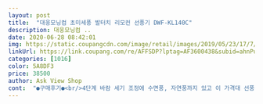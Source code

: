 ```yaml
---
layout: post 
title:  "대웅모닝컴 초미세풍 발터치 리모컨 선풍기 DWF-KL140C" 
description: 대웅모닝컴 ..
date: 2020-06-28 08:42:01 
img: https://static.coupangcdn.com/image/retail/images/2019/05/23/17/7/89325fc2-5ecc-47c7-bee8-44762beee1aa.jpg 
linkUrl: https://link.coupang.com/re/AFFSDP?lptag=AF3600438&subid=ahnPublicAsk&pageKey=227292222&itemId=720136268&vendorItemId=4821990350&traceid=V0-113-ac911f880a8b8e04 
categories: [1016] 
color: 5A8DF3 
price: 38500 
author: Ask View Shop 
cont:  "●구매후기●<br/>4단계 바람 세기 조정에 수면풍, 자연풍까지 있고 이 가격대 선풍기 중 가성비 최고입니다.<br/> 저는 평소 큰바람보다는 작고 소소한 바람 좋아하는데 요거 자연풍 1단계 해놓으면 인위적인 바람 아니고 창밖에서 불어오는 선선한 진짜 바람 들어오는 기분이라 넘 좋아요!<br/>4단계까지 올리면 왕 시원한 큰바람 불어서 외출 후 들어오자마자 더위 식힐때 짱입니다!!<br/>5월 말부터 더워지는 것 같아서 생각만 하고 있다가<br/>간단하게 발터치 미세풍 리모컨 선풍기 장점<br/>갑자기 더워져서 주말에 집에 있기 무서워 급히 주문했는데 하루만에 로켓배송 짱입니다 ㅎㅎ 덕분에 시원한 주말 보내고 있어요<br/>거실에서 티비보다거 리모컨 안보일때는 발로 터치할 수 있는 아주 큰 버튼이 있어 엄지발로 톡톡 끄기 좋게 나왔네요.<br/><br/>굳이 비싼 선풍기 말고 가성비 기능성 선풍기가 필요하신분께는<br/>그러다가 찾은 요넘 ㅠㅠ 진짜 가성비 최고인 선풍기인것 같아요‼️<br/>그리 어렵지 않기 때문에 혼자서 충분히 조립하실 수 있겟어요.<br/><br/>그리고 발터치를 위한 버튼 디자인 최고!!  어차피 선풍기는 발로 켜고 끄는데 괜히 발로 버튼 누르면 죄스러운데 ㅎㅎ 요건 미안한 맘 없이안 큼직한 버튼을 당당하게 발로 톡톡 눌러 껐다켰다 하니 넘 편하죠><<br/>급더워져서 주문했는데 로켓배송으로 바로 배송되고!<br/>깔끔한 화이트 외관이라 인테리어도 해치지않고 보기에도 시원해 보입니다!<br/>꼼꼼한 성격탓에 절대손해보는걸 싫어하는데 이건 너무 잘산거 같아 시간내서 이렇게 리뷰도 써요<br/>너무 편리하네요^^<br/>리모컨 굿 누워있을때 역시 꿀 기능<br/>리모콘도 있어서 멀리서도 침대 누워서도 컸다껐다가 가능합니다 자기 전에 수면풍, 타이머 맞추고 자면 시원하고 기분좋게 잠들 수 있어요 ㅎㅎ<br/>리모콘도있고 방향조절도 다양하게 되고, 리모컨, 타이머, 섬세한 바람세기 조절기능이 있는 가격저렴한 선풍기를 찾았네요<br/>맘에 쏙, 선풍기로 완전 추천할께요^^<br/>받고서 조립시작!!<br/>배송은 로캣배송으로 하루도 안되서 온거 같아요 ㅎㅎㅎㅎ<br/>본격적인 여름되기전이 얼른 준비하셔요<br/>선풍기 머리도 위 아래 좌 우 자유롭게 조절도 되고<br/>선풍기 찾고 계신분 요거 강추입니다!<br/>쇼파에 앉아서 tv보다  끄고 자려는데 리모컨이나 고개를 숙이지 않고 발로 툭 끄고 갈수있어서<br/>아! 그리고 선풍기가 조용해서 잘 때 소음 예민한 편인데 요건 신셩이 안쓰이더라구요 여러모로 강추 합니다!<br/>아기가 있어 미풍도 아기한테 너무 센거 같아 자연풍을 알아보던중<br/>오늘 날씨 너무 더워서 오자마자 조립해서 사용해보는데<br/>올 여름 정말 무더위가 온다고 하더라구요.<br/>.<br/><br/>우선 사용하기 편하고 굳이 비싸지 않고 실 사용에 편리한 제품을 찾았어요!! 바람종류도 설정 가능하고(수면풍, 자연풍 등) 그리고 리모컨 기능을 필수로 찾았습니다 ^^<br/>이거 완전 가성비최고, 아직까진 단점이 안보이네요^^;<br/>이번 여름 아주 시원하게 보낼수있을거같아요<br/>이번주에 얼른 사야겠다싶어 가성비 좋은 선풍기 찾고 있었어요<br/>잠들땐 수면풍  계속 같은 바람쐬는게 싫다면 자연풍<br/>적극 추천 드릴게요<br/>점심이후 구매해서 새벽에 도착해있었다는<br/>제 리뷰가 도움이 되셨다면 좋겠습니다!<br/>조립도 여자혼자하기 너무 간편했어요 ^^<br/>조립은 설명서 참고해서하시면 문제 없습니다.<br/><br/>좋은장점은 죄다 모아놓은 가성비갑인 선풍기를 발견해서 바로 주문했어요!<br/>지금 날씨나 한여름에도 에어컨을 계속 켜두기에는 전기세가 많이 부담되더라구요.<br/> 작년에는 에어컨만 틀엇다가 누진세 폭탄 맞았네요;<br/>최근 이사하고 에어컨만 구입한 상태에 갑작스런 더위에 급 인터넷에 가격비교 품질 비교해서<br/>켜짐, 정지 , 바람 세기 조절은 손으로 귀찮을땐 발로 꾹꾹 가능<br/>쿠팡 애용자로서 저도 실제 리뷰 보고 선택할때가 많아서요.<br/><br/>타이머 기능도 당연히 있어서 잠들때 설정가능<br/>특히 맘에든부분은 발로 켜고 끌수있게  큼지막한 버튼이네요<br/>특히 발터치가 너무 기발하고 편리할거같아서요 ㅎㅎ<br/>" 
---
```

